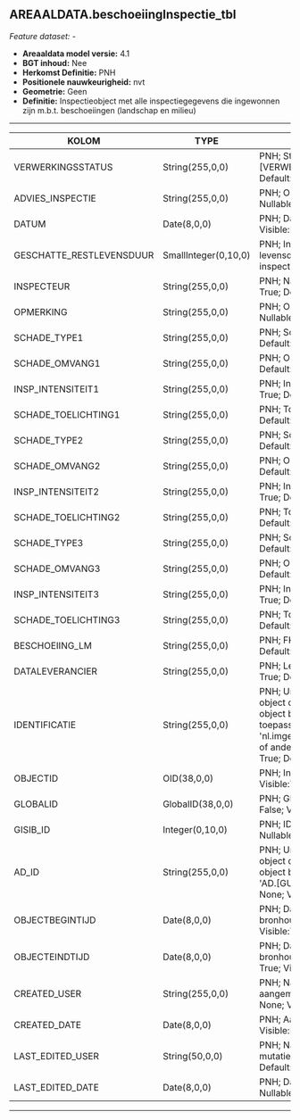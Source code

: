 ## AREAALDATA.beschoeiingInspectie_tbl

*Feature dataset: -*


* __Areaaldata model versie:__ 4.1
* __BGT inhoud:__ Nee
* __Herkomst Definitie:__ PNH
* __Positionele nauwkeurigheid:__ nvt
* __Geometrie:__ Geen
* __Definitie:__ Inspectieobject met alle inspectiegegevens die ingewonnen zijn m.b.t. beschoeiingen 
(landschap en milieu)


***

|KOLOM                               |TYPE                  |DEFINITIE|
|------                              |----                  |-----    |
|VERWERKINGSSTATUS                   |String(255,0,0)       |PNH; Status van de gegevens; keuzelijst [VERWERKINGSSTATUS]; Nullable: False; Default: Nieuw; Visible:Yes|
|ADVIES_INSPECTIE                    |String(255,0,0)       |PNH; Onderhoudsadvies n.a.v. inspectie; Nullable: True; Default: None; Visible:No|
|DATUM                               |Date(8,0,0)           |PNH; Datum van inspectie; Nullable: True; Visible:No|
|GESCHATTE_RESTLEVENSDUUR            |SmallInteger(0,10,0)  |PNH; Inschatting van resterende levensduur op het moment van de inspectie; Nullable: True; Visible:No|
|INSPECTEUR                          |String(255,0,0)       |PNH; Naam van inspecteur; Nullable: True; Default: None; Visible:No|
|OPMERKING                           |String(255,0,0)       |PNH; Opmerking m.b.t. onderhoud; Nullable: True; Default: None; Visible:No|
|SCHADE_TYPE1                        |String(255,0,0)       |PNH; Schadebeeld; Nullable: True; Default: None; Visible:No|
|SCHADE_OMVANG1                      |String(255,0,0)       |PNH; Omvang schade; Nullable: True; Default: None; Visible:No|
|INSP_INTENSITEIT1                   |String(255,0,0)       |PNH; Intensiteit van de inspectie; Nullable: True; Default: None; Visible:No|
|SCHADE_TOELICHTING1                 |String(255,0,0)       |PNH; Toelichting schade; Nullable: True; Default: None; Visible:No|
|SCHADE_TYPE2                        |String(255,0,0)       |PNH; Schadebeeld; Nullable: True; Default: None; Visible:No|
|SCHADE_OMVANG2                      |String(255,0,0)       |PNH; Omvang schade; Nullable: True; Default: None; Visible:No|
|INSP_INTENSITEIT2                   |String(255,0,0)       |PNH; Intensiteit van de inspectie; Nullable: True; Default: None; Visible:No|
|SCHADE_TOELICHTING2                 |String(255,0,0)       |PNH; Toelichting schade; Nullable: True; Default: None; Visible:No|
|SCHADE_TYPE3                        |String(255,0,0)       |PNH; Schadebeeld; Nullable: True; Default: None; Visible:No|
|SCHADE_OMVANG3                      |String(255,0,0)       |PNH; Omvang schade; Nullable: True; Default: None; Visible:No|
|INSP_INTENSITEIT3                   |String(255,0,0)       |PNH; Intensiteit van de inspectie; Nullable: True; Default: None; Visible:No|
|SCHADE_TOELICHTING3                 |String(255,0,0)       |PNH; Toelichting schade; Nullable: True; Default: None; Visible:No|
|BESCHOEIING_LM                      |String(255,0,0)       |PNH; FK naar scheiding_l; Nullable: True; Default: None; Visible:No|
|DATALEVERANCIER                     |String(255,0,0)       |PNH; Leverancier van de data; Nullable: True; Default: None|
|IDENTIFICATIE                       |String(255,0,0)       |PNH; Uniek identificatienummer voor het object dat onveranderlijk is zolang het object bestaat: bevat indien van toepassing BGT/IMKL ID in format 'nl.imgeo/imkl.bronhouderscode.LokaalID' of anders: '00000'.LokaalID; Nullable: True; Default: None; Visible:No|
|OBJECTID                            |OID(38,0,0)           |PNH; Interne ID ArcGIS; Nullable: False; Visible:Yes|
|GLOBALID                            |GlobalID(38,0,0)      |PNH; Global Unique Identifier; Nullable: False; Visible:No|
|GISIB_ID                            |Integer(0,10,0)       |PNH; ID beheer openbare ruimte (GISIB); Nullable: True; Visible:No|
|AD_ID                               |String(255,0,0)       |PNH; Uniek identificatienummer voor het object dat onveranderlijk is zolang het object bestaat in Areaaldata: in format 'AD.[GUID]'; Nullable: False; Default: None; Visible:Yes|
|OBJECTBEGINTIJD                     |Date(8,0,0)           |PNH; Datum waarop het object bij de bronhouder is ontstaan; Nullable: True; Visible:Yes|
|OBJECTEINDTIJD                      |Date(8,0,0)           |PNH; Datum waarop het object bij de bronhouder niet meer geldig is; Nullable: True; Visible:Yes|
|CREATED_USER                        |String(255,0,0)       |PNH; Naam van gebruiker die de rij heeft aangemaakt; Nullable: True; Default: None; Visible:No|
|CREATED_DATE                        |Date(8,0,0)           |PNH; Aanmaakdatum; Nullable: True; Visible:No|
|LAST_EDITED_USER                    |String(50,0,0)        |PNH; Naam van gebruiker die de laatste mutatie heeft doorgevoerd; Nullable: True; Default: None; Visible:No|
|LAST_EDITED_DATE                    |Date(8,0,0)           |PNH; Datum van de laatste mutatie; Nullable: True; Visible:No|


***

